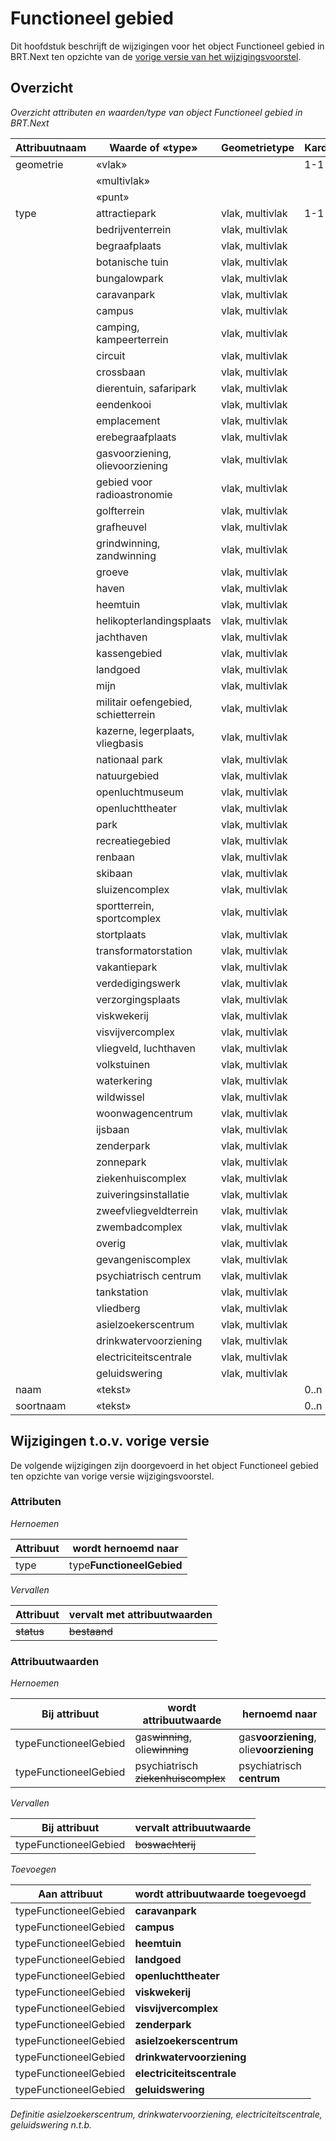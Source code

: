 Functioneel gebied
==================

Dit hoofdstuk beschrijft de wijzigingen voor het object Functioneel gebied in
BRT.Next ten opzichte van de [vorige versie van het
wijzigingsvoorstel](https://geonovum.github.io/brt-next-cv/#functioneel-gebied).

Overzicht
---------

*Overzicht attributen en waarden/type van object Functioneel gebied in BRT.Next*

| Attribuutnaam | Waarde of «type»                    | Geometrietype   | Kardinaliteit |
|---------------|-------------------------------------|-----------------|---------------|
| geometrie     | «vlak»                              |                 | 1-1           |
|               | «multivlak»                         |                 |               |
|               | «punt»                              |                 |               |
| type          | attractiepark                       | vlak, multivlak | 1-1           |
|               | bedrijventerrein                    | vlak, multivlak |               |
|               | begraafplaats                       | vlak, multivlak |               |
|               | botanische tuin                     | vlak, multivlak |               |
|               | bungalowpark                        | vlak, multivlak |               |
|               | caravanpark                         | vlak, multivlak |               |
|               | campus                              | vlak, multivlak |               |
|               | camping, kampeerterrein             | vlak, multivlak |               |
|               | circuit                             | vlak, multivlak |               |
|               | crossbaan                           | vlak, multivlak |               |
|               | dierentuin, safaripark              | vlak, multivlak |               |
|               | eendenkooi                          | vlak, multivlak |               |
|               | emplacement                         | vlak, multivlak |               |
|               | erebegraafplaats                    | vlak, multivlak |               |
|               | gasvoorziening, olievoorziening     | vlak, multivlak |               |
|               | gebied voor radioastronomie         | vlak, multivlak |               |
|               | golfterrein                         | vlak, multivlak |               |
|               | grafheuvel                          | vlak, multivlak |               |
|               | grindwinning, zandwinning           | vlak, multivlak |               |
|               | groeve                              | vlak, multivlak |               |
|               | haven                               | vlak, multivlak |               |
|               | heemtuin                            | vlak, multivlak |               |
|               | helikopterlandingsplaats            | vlak, multivlak |               |
|               | jachthaven                          | vlak, multivlak |               |
|               | kassengebied                        | vlak, multivlak |               |
|               | landgoed                            | vlak, multivlak |               |
|               | mijn                                | vlak, multivlak |               |
|               | militair oefengebied, schietterrein | vlak, multivlak |               |
|               | kazerne, legerplaats, vliegbasis    | vlak, multivlak |               |
|               | nationaal park                      | vlak, multivlak |               |
|               | natuurgebied                        | vlak, multivlak |               |
|               | openluchtmuseum                     | vlak, multivlak |               |
|               | openluchttheater                    | vlak, multivlak |               |
|               | park                                | vlak, multivlak |               |
|               | recreatiegebied                     | vlak, multivlak |               |
|               | renbaan                             | vlak, multivlak |               |
|               | skibaan                             | vlak, multivlak |               |
|               | sluizencomplex                      | vlak, multivlak |               |
|               | sportterrein, sportcomplex          | vlak, multivlak |               |
|               | stortplaats                         | vlak, multivlak |               |
|               | transformatorstation                | vlak, multivlak |               |
|               | vakantiepark                        | vlak, multivlak |               |
|               | verdedigingswerk                    | vlak, multivlak |               |
|               | verzorgingsplaats                   | vlak, multivlak |               |
|               | viskwekerij                         | vlak, multivlak |               |
|               | visvijvercomplex                    | vlak, multivlak |               |
|               | vliegveld, luchthaven               | vlak, multivlak |               |
|               | volkstuinen                         | vlak, multivlak |               |
|               | waterkering                         | vlak, multivlak |               |
|               | wildwissel                          | vlak, multivlak |               |
|               | woonwagencentrum                    | vlak, multivlak |               |
|               | ijsbaan                             | vlak, multivlak |               |
|               | zenderpark                          | vlak, multivlak |               |
|               | zonnepark                           | vlak, multivlak |               |
|               | ziekenhuiscomplex                   | vlak, multivlak |               |
|               | zuiveringsinstallatie               | vlak, multivlak |               |
|               | zweefvliegveldterrein               | vlak, multivlak |               |
|               | zwembadcomplex                      | vlak, multivlak |               |
|               | overig                              | vlak, multivlak |               |
|               | gevangeniscomplex                   | vlak, multivlak |               |
|               | psychiatrisch centrum               | vlak, multivlak |               |
|               | tankstation                         | vlak, multivlak |               |
|               | vliedberg                           | vlak, multivlak |               |
|               | asielzoekerscentrum                 | vlak, multivlak |               |
|               | drinkwatervoorziening               | vlak, multivlak |               |
|               | electriciteitscentrale              | vlak, multivlak |               |
|               | geluidswering                       | vlak, multivlak |               |
| naam          | «tekst»                             |                 | 0..n          |
| soortnaam     | «tekst»                             |                 | 0..n          |

Wijzigingen t.o.v. vorige versie
--------------------------------

De volgende wijzigingen zijn doorgevoerd in het object Functioneel gebied ten
opzichte van vorige versie wijzigingsvoorstel.

### Attributen

*Hernoemen*

| Attribuut | wordt hernoemd naar       |
|-----------|---------------------------|
| type      | type**FunctioneelGebied** |

*Vervallen*

| Attribuut | vervalt met attribuutwaarden |
|-----------|------------------------------|
| ~~status~~    | ~~bestaand~~                     |

### Attribuutwaarden

*Hernoemen*

| Bij attribuut         | wordt attribuutwaarde                   | hernoemd naar                           |
|-----------------------|-----------------------------------------|-----------------------------------------|
| typeFunctioneelGebied | gas~~winning~~, olie~~winning~~ | gas**voorziening**, olie**voorziening** |
| typeFunctioneelGebied | psychiatrisch ~~ziekenhuiscomplex~~ | psychiatrisch **centrum**               |

*Vervallen*

| Bij attribuut         | vervalt attribuutwaarde |
|-----------------------|-------------------------|
| typeFunctioneelGebied | ~~boswachterij~~        |


*Toevoegen*

| Aan attribuut         | wordt attribuutwaarde toegevoegd |
|-----------------------|----------------------------------|
| typeFunctioneelGebied | **caravanpark**                  |
| typeFunctioneelGebied | **campus**                       |
| typeFunctioneelGebied | **heemtuin**                     |
| typeFunctioneelGebied | **landgoed**                     |
| typeFunctioneelGebied | **openluchttheater**             |
| typeFunctioneelGebied | **viskwekerij**                  |
| typeFunctioneelGebied | **visvijvercomplex**             |
| typeFunctioneelGebied | **zenderpark**                   |
| typeFunctioneelGebied | **asielzoekerscentrum**          |
| typeFunctioneelGebied | **drinkwatervoorziening**        |
| typeFunctioneelGebied | **electriciteitscentrale**       |
| typeFunctioneelGebied | **geluidswering**                |

*Definitie asielzoekerscentrum, drinkwatervoorziening, electriciteitscentrale, geluidswering n.t.b.*
